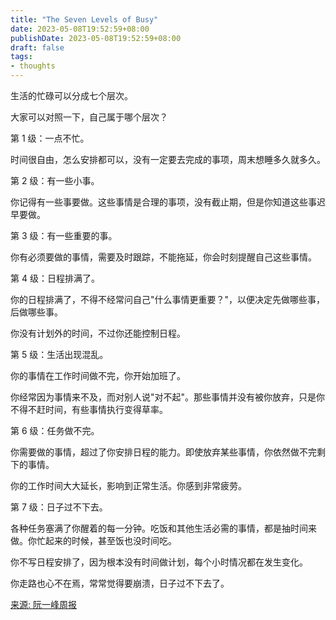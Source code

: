 ```yaml
---
title: "The Seven Levels of Busy"
date: 2023-05-08T19:52:59+08:00
publishDate: 2023-05-08T19:52:59+08:00
draft: false
tags:
- thoughts
---
```



生活的忙碌可以分成七个层次。

大家可以对照一下，自己属于哪个层次？


第 1 级：一点不忙。

时间很自由，怎么安排都可以，没有一定要去完成的事项，周末想睡多久就多久。

第 2 级：有一些小事。

你记得有一些事要做。这些事情是合理的事项，没有截止期，但是你知道这些事迟早要做。

第 3 级：有一些重要的事。

你有必须要做的事情，需要及时跟踪，不能拖延，你会时刻提醒自己这些事情。

第 4 级：日程排满了。

你的日程排满了，不得不经常问自己"什么事情更重要？"，以便决定先做哪些事，后做哪些事。

你没有计划外的时间，不过你还能控制日程。

第 5 级：生活出现混乱。

你的事情在工作时间做不完，你开始加班了。

你经常因为事情来不及，而对别人说"对不起"。那些事情并没有被你放弃，只是你不得不赶时间，有些事情执行变得草率。

第 6 级：任务做不完。

你需要做的事情，超过了你安排日程的能力。即使放弃某些事情，你依然做不完剩下的事情。

你的工作时间大大延长，影响到正常生活。你感到非常疲劳。

第 7 级：日子过不下去。

各种任务塞满了你醒着的每一分钟。吃饭和其他生活必需的事情，都是抽时间来做。你忙起来的时候，甚至饭也没时间吃。

你不写日程安排了，因为根本没有时间做计划，每个小时情况都在发生变化。

你走路也心不在焉，常常觉得要崩溃，日子过不下去了。

[来源: 阮一峰周报](http://www.ruanyifeng.com/blog/2023/05/weekly-issue-253.html)
